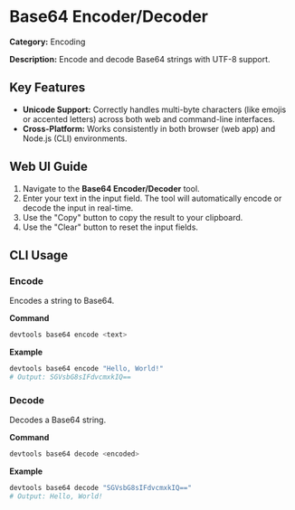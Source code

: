 # Base64 Encoder/Decoder

**Category:** Encoding

**Description:** Encode and decode Base64 strings with UTF-8 support.

## Key Features

- **Unicode Support:** Correctly handles multi-byte characters (like emojis or accented letters) across both web and command-line interfaces.
- **Cross-Platform:** Works consistently in both browser (web app) and Node.js (CLI) environments.

## Web UI Guide

1.  Navigate to the **Base64 Encoder/Decoder** tool.
2.  Enter your text in the input field. The tool will automatically encode or decode the input in real-time.
3.  Use the "Copy" button to copy the result to your clipboard.
4.  Use the "Clear" button to reset the input fields.

## CLI Usage

### Encode

Encodes a string to Base64.

**Command**

```bash
devtools base64 encode <text>
```

**Example**

```bash
devtools base64 encode "Hello, World!"
# Output: SGVsbG8sIFdvcmxkIQ==
```

### Decode

Decodes a Base64 string.

**Command**

```bash
devtools base64 decode <encoded>
```

**Example**

```bash
devtools base64 decode "SGVsbG8sIFdvcmxkIQ=="
# Output: Hello, World!
```
